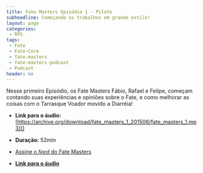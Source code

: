 ```yaml
---
title: Fate Masters Episódio 1 - Piloto
subheadline: Começando os trabalhos em grande estilo!
layout: page
categories:
 - RPG
tags:
 - Fate
 - Fate-Core
 - fate-masters
 - fate-masters-podcast
 - Podcast
header: no
---
```


Nesse primeiro Episódio, os Fate Masters Fábio, Rafael e Felipe, começam contando suas experiências e opiniões sobre o Fate, e como melhorar as coisas com o Tarrasque Voador movido a Diarréia!
- **Link para o áudio:**  [https://archive.org/download/fate_masters_1_201506/fate_masters_1.mp3]()

- **Duração:** 52min
- [Assine o _feed_ do Fate Masters][feed-fatemasters]
- [**Link para o áudio**][link-mp3]

[feed-fatemasters]: http://feeds.feedburner.com/FateMastersRPG
[link-mp3]: https://archive.org/download/fate_masters_1_201506/fate_masters_1.mp3
